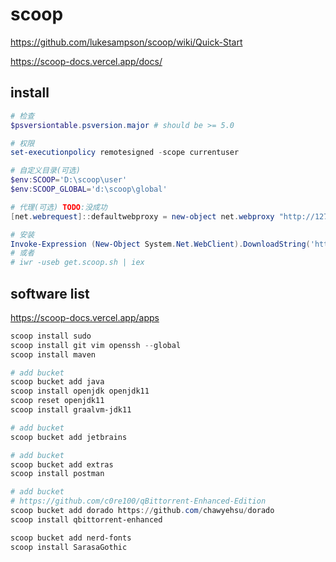 # scoop

<https://github.com/lukesampson/scoop/wiki/Quick-Start>

<https://scoop-docs.vercel.app/docs/>

## install

```powershell
# 检查
$psversiontable.psversion.major # should be >= 5.0

# 权限
set-executionpolicy remotesigned -scope currentuser

# 自定义目录(可选)
$env:SCOOP='D:\scoop\user'
$env:SCOOP_GLOBAL='d:\scoop\global'

# 代理(可选) TODO:没成功
[net.webrequest]::defaultwebproxy = new-object net.webproxy "http://127.0.0.1:1081"

# 安装
Invoke-Expression (New-Object System.Net.WebClient).DownloadString('https://get.scoop.sh')
# 或者
# iwr -useb get.scoop.sh | iex
```

## software list

<https://scoop-docs.vercel.app/apps>

```powershell
scoop install sudo
scoop install git vim openssh --global
scoop install maven

# add bucket
scoop bucket add java
scoop install openjdk openjdk11
scoop reset openjdk11
scoop install graalvm-jdk11

# add bucket
scoop bucket add jetbrains

# add bucket
scoop bucket add extras
scoop install postman

# add bucket
# https://github.com/c0re100/qBittorrent-Enhanced-Edition
scoop bucket add dorado https://github.com/chawyehsu/dorado
scoop install qbittorrent-enhanced

scoop bucket add nerd-fonts
scoop install SarasaGothic
```
